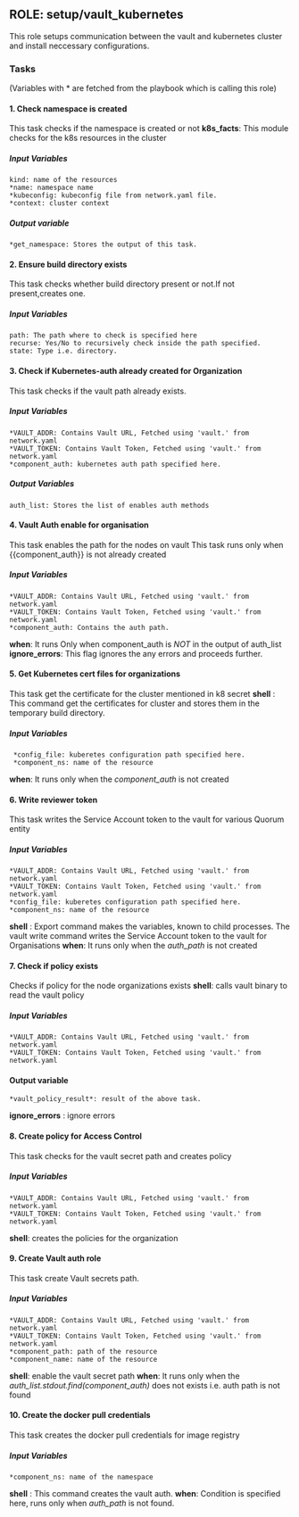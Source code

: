 ## ROLE: setup/vault_kubernetes
This role setups communication between the vault and kubernetes cluster and install neccessary configurations.

### Tasks
(Variables with * are fetched from the playbook which is calling this role)


#### 1. Check namespace is created
This task checks if the namespace is created or not
**k8s_facts**: This module checks for the k8s resources in the cluster
##### Input Variables
    kind: name of the resources
    *name: namespace name
    *kubeconfig: kubeconfig file from network.yaml file.
    *context: cluster context
    
##### Output variable
    *get_namespace: Stores the output of this task.

#### 2. Ensure build directory exists
This task checks whether build directory present or not.If not present,creates one.
##### Input Variables
  
    path: The path where to check is specified here
    recurse: Yes/No to recursively check inside the path specified.
    state: Type i.e. directory.

#### 3. Check if Kubernetes-auth already created for Organization
This task checks if the vault path already exists.
##### Input Variables
    *VAULT_ADDR: Contains Vault URL, Fetched using 'vault.' from network.yaml
    *VAULT_TOKEN: Contains Vault Token, Fetched using 'vault.' from network.yaml
    *component_auth: kubernetes auth path specified here.

##### Output Variables
    auth_list: Stores the list of enables auth methods

#### 4. Vault Auth enable for organisation
This task enables the path for the nodes on vault
This task runs only when {{component_auth}} is not already created
##### Input Variables
    *VAULT_ADDR: Contains Vault URL, Fetched using 'vault.' from network.yaml
    *VAULT_TOKEN: Contains Vault Token, Fetched using 'vault.' from network.yaml
    *component_auth: Contains the auth path. 
**when**: It runs Only when component_auth is *NOT* in the output of auth_list
**ignore_errors**: This flag ignores the any errors and proceeds further.

#### 5. Get Kubernetes cert files for organizations
This task get the certificate for the cluster mentioned in k8 secret
**shell** : This command get the certificates for cluster and stores them in the temporary build directory.
##### Input Variables
     *config_file: kuberetes configuration path specified here.
     *component_ns: name of the resource
**when**: It runs only when the *component_auth* is not created

#### 6. Write reviewer token
This task writes the Service Account token to the vault for various Quorum entity
##### Input Variables
    *VAULT_ADDR: Contains Vault URL, Fetched using 'vault.' from network.yaml
    *VAULT_TOKEN: Contains Vault Token, Fetched using 'vault.' from network.yaml
    *config_file: kuberetes configuration path specified here.
    *component_ns: name of the resource
**shell** : Export command makes the variables, known to child processes.
The vault write command writes the Service Account token to the vault for Organisations
**when**: It runs only when the *auth_path* is not created

#### 7. Check if policy exists
Checks if policy for the node organizations exists
**shell**: calls vault binary to read the vault policy
 ##### Input Variables
    *VAULT_ADDR: Contains Vault URL, Fetched using 'vault.' from network.yaml
    *VAULT_TOKEN: Contains Vault Token, Fetched using 'vault.' from network.yaml
#### Output variable
    *vault_policy_result*: result of the above task.
**ignore_errors** : ignore errors


#### 8. Create policy for Access Control
This task checks for the vault secret path and creates policy
##### Input Variables
    *VAULT_ADDR: Contains Vault URL, Fetched using 'vault.' from network.yaml
    *VAULT_TOKEN: Contains Vault Token, Fetched using 'vault.' from network.yaml
**shell**: creates the policies for the organization


#### 9. Create Vault auth role
This task create Vault secrets path.
##### Input Variables
    *VAULT_ADDR: Contains Vault URL, Fetched using 'vault.' from network.yaml
    *VAULT_TOKEN: Contains Vault Token, Fetched using 'vault.' from network.yaml
    *component_path: path of the resource
    *component_name: name of the resource
**shell**: enable the vault secret path
**when**: It runs only when the *auth_list.stdout.find(component_auth)* does not exists i.e. auth path is not found

#### 10.  Create the docker pull credentials
This task creates the docker pull credentials for image registry
##### Input Variables
    *component_ns: name of the namespace

**shell** : This command creates the vault auth.
**when**: Condition is specified here, runs only when *auth_path* is not found.
